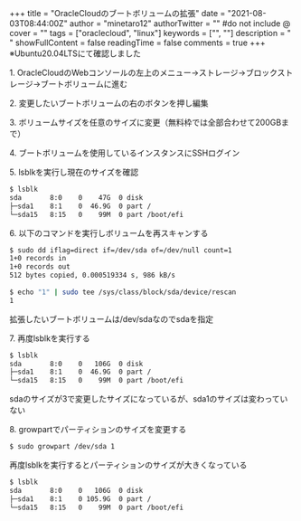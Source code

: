 +++
title = "OracleCloudのブートボリュームの拡張"
date = "2021-08-03T08:44:00Z"
author = "minetaro12"
authorTwitter = "" #do not include @
cover = ""
tags = ["oraclecloud", "linux"]
keywords = ["", ""]
description = " "
showFullContent = false
readingTime = false
comments = true
+++
※Ubuntu20.04LTSにて確認しました

1\. OracleCloudのWebコンソールの左上のメニュー→ストレージ→ブロックストレージ→ブートボリュームに進む

2\. 変更したいブートボリュームの右のボタンを押し編集

3\. ボリュームサイズを任意のサイズに変更（無料枠では全部合わせて200GBまで）

4\. ブートボリュームを使用しているインスタンスにSSHログイン

5\. lsblkを実行し現在のサイズを確認

```bash
$ lsblk
sda       8:0    0    47G  0 disk 
├─sda1    8:1    0  46.9G  0 part /
└─sda15   8:15   0    99M  0 part /boot/efi
```

6\. 以下のコマンドを実行しボリュームを再スキャンする

```bash
$ sudo dd iflag=direct if=/dev/sda of=/dev/null count=1
1+0 records in
1+0 records out
512 bytes copied, 0.000519334 s, 986 kB/s
 
$ echo "1" | sudo tee /sys/class/block/sda/device/rescan
1
```

拡張したいブートボリュームは/dev/sdaなのでsdaを指定

7\.  再度lsblkを実行する

```bash
$ lsblk
sda       8:0    0   106G  0 disk 
├─sda1    8:1    0  46.9G  0 part /
└─sda15   8:15   0    99M  0 part /boot/efi
```

sdaのサイズが3で変更したサイズになっているが、sda1のサイズは変わっていない

8\. growpartでパーティションのサイズを変更する

```bash
$ sudo growpart /dev/sda 1
```

再度lsblkを実行するとパーティションのサイズが大きくなっている

```bash
$ lsblk
sda       8:0    0   106G  0 disk 
├─sda1    8:1    0 105.9G  0 part /
└─sda15   8:15   0    99M  0 part /boot/efi
```
